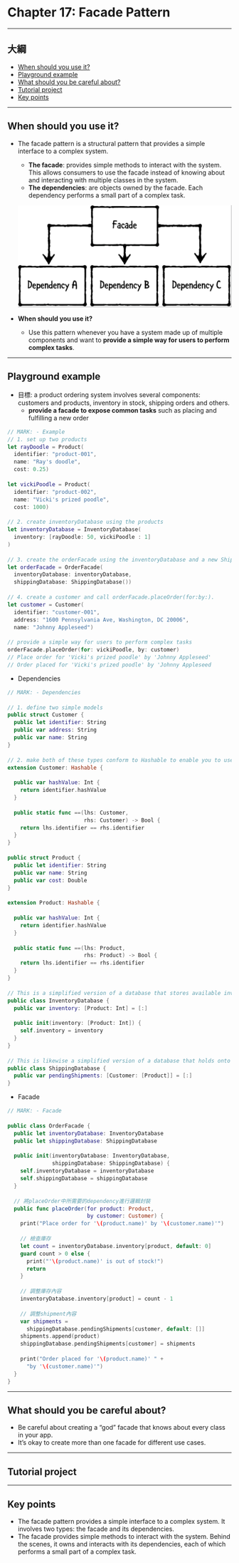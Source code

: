# Chapter 17: Facade Pattern

------

## 大綱

- [When should you use it?](#1)
- [Playground example](#2)
- [What should you be careful about?](#3)
- [Tutorial project](#4)
- [Key points](#5)

------

<h2 id="1">When should you use it?</h2>

- The facade pattern is a structural pattern that provides a simple interface to a complex system.

  - **The facade**:  provides simple methods to interact with the system. This allows consumers to use the facade instead of knowing about and interacting with multiple classes in the system.
  - **The dependencies**: are objects owned by the facade. Each dependency performs a small part of a complex task.

  ![](../.gitbook/assets/35.png)

- **When should you use it?**

  - Use this pattern whenever you have a system made up of multiple components and want to **provide a simple way for users to perform complex tasks**.


------

<h2 id="2">Playground example</h2>

- 目標: a product ordering system involves several components: customers and products, inventory in stock, shipping orders and others.
  - **provide a facade to expose common tasks** such as placing and fulfilling a new order

```Swift
// MARK: - Example
// 1. set up two products
let rayDoodle = Product(
  identifier: "product-001",
  name: "Ray's doodle",
  cost: 0.25)

let vickiPoodle = Product(
  identifier: "product-002",
  name: "Vicki's prized poodle",
  cost: 1000)

// 2. create inventoryDatabase using the products
let inventoryDatabase = InventoryDatabase(
  inventory: [rayDoodle: 50, vickiPoodle : 1]
)

// 3. create the orderFacade using the inventoryDatabase and a new ShippingDatabase.
let orderFacade = OrderFacade(
  inventoryDatabase: inventoryDatabase,
  shippingDatabase: ShippingDatabase())

// 4. create a customer and call orderFacade.placeOrder(for:by:).
let customer = Customer(
  identifier: "customer-001",
  address: "1600 Pennsylvania Ave, Washington, DC 20006",
  name: "Johnny Appleseed")

// provide a simple way for users to perform complex tasks
orderFacade.placeOrder(for: vickiPoodle, by: customer)
// Place order for 'Vicki's prized poodle' by 'Johnny Appleseed'
// Order placed for 'Vicki's prized poodle' by 'Johnny Appleseed
```

- Dependencies

```swift
// MARK: - Dependencies

// 1. define two simple models
public struct Customer {
  public let identifier: String
  public var address: String
  public var name: String
}

// 2. make both of these types conform to Hashable to enable you to use them as keys within a dictionary
extension Customer: Hashable {
  
  public var hashValue: Int {
    return identifier.hashValue
  }
  
  public static func ==(lhs: Customer,
                        rhs: Customer) -> Bool {
    return lhs.identifier == rhs.identifier
  }
}

public struct Product {
  public let identifier: String
  public var name: String
  public var cost: Double
}

extension Product: Hashable {
  
  public var hashValue: Int {
    return identifier.hashValue
  }
  
  public static func ==(lhs: Product,
                        rhs: Product) -> Bool {
    return lhs.identifier == rhs.identifier
  }
}

// This is a simplified version of a database that stores available inventory, which represents the number of items available for a given Product.
public class InventoryDatabase {
  public var inventory: [Product: Int] = [:]
  
  public init(inventory: [Product: Int]) {
    self.inventory = inventory
  }
}

// This is likewise a simplified version of a database that holds onto pendingShipments, which represents products that have been ordered but not yet shipped for a given Customer.
public class ShippingDatabase {
  public var pendingShipments: [Customer: [Product]] = [:]
}
```

- Facade

```swift
// MARK: - Facade

public class OrderFacade {
  public let inventoryDatabase: InventoryDatabase
  public let shippingDatabase: ShippingDatabase
  
  public init(inventoryDatabase: InventoryDatabase,
              shippingDatabase: ShippingDatabase) {
    self.inventoryDatabase = inventoryDatabase
    self.shippingDatabase = shippingDatabase
  }
  
  // 將placeOrder中所需要的dependency進行邏輯封裝
  public func placeOrder(for product: Product,
                         by customer: Customer) {
    print("Place order for '\(product.name)' by '\(customer.name)'")
    
    // 檢查庫存
    let count = inventoryDatabase.inventory[product, default: 0]
    guard count > 0 else {
      print("'\(product.name)' is out of stock!")
      return
    }
    
    // 調整庫存內容
    inventoryDatabase.inventory[product] = count - 1
    
    // 調整shipment內容
    var shipments =
      shippingDatabase.pendingShipments[customer, default: []]
    shipments.append(product)
    shippingDatabase.pendingShipments[customer] = shipments
    
    print("Order placed for '\(product.name)' " +
      "by '\(customer.name)'")
  }
}
```

------

<h2 id="3">What should you be careful about?</h2>

- Be careful about creating a “god” facade that knows about every class in your app.
- It’s okay to create more than one facade for different use cases.

------

<h2 id="4">Tutorial project</h2>



------

<h2 id="5">Key points</h2>

- The facade pattern provides a simple interface to a complex system. It involves two types: the facade and its dependencies.
- The facade provides simple methods to interact with the system. Behind the scenes, it owns and interacts with its dependencies, each of which performs a small part of a complex task.
